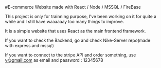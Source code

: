 #E-commerce Website made with React / Node / MSSQL / FireBase

This project is only for trainning purpose, I've been working on it for quite a while and I still have waaaaaay too many things to improve. 

It is a simple website that uses React as the main frontend framework. 

If you want to check the Backend, go and check Nike-Server repo(made with express and mssql)

If you want to connect to the stripe API and order something, use v@gmail.com  as email and password : 12345678
